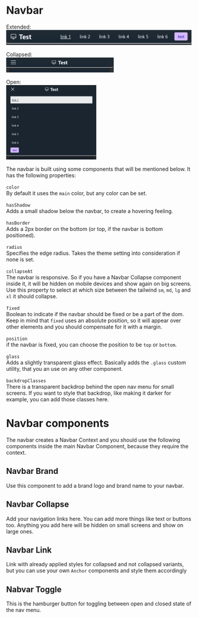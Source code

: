 # Navbar

Extended:  
<img src='../../../images/Navbar/navbarExtended.png' style='max-height:40px'/>

Collapsed:  
<img src='../../../images/Navbar/navbarCollapsed.png' style='max-height:40px'/>

Open:  
<img src='../../../images/Navbar/navbarOpen.png' style='max-height:200px'/>

The navbar is built using some components that will be mentioned below. It has the following properties:

`color`  
By default it uses the `main` color, but any color can be set.

`hasShadow`  
Adds a small shadow below the navbar, to create a hovering feeling.

`hasBorder`  
Adds a 2px border on the bottom (or top, if the navbar is bottom positioned).

`radius`  
Specifies the edge radius. Takes the theme setting into consideration if none is set.

`collapseAt`  
The navbar is responsive. So if you have a Navbar Collapse component inside it, it will be hidden on mobile devices and show again on big screens. Use this property to select at which size between the tailwind `sm`, `md`, `lg` and `xl` it should collapse.

`fixed`  
Boolean to indicate if the navbar should be fixed or be a part of the dom. Keep in mind that `fixed` uses an absolute position, so it will appear over other elements and you should compensate for it with a margin.

`position`  
if the navbar is fixed, you can choose the position to be `top` or `bottom`.

`glass`  
Adds a slightly transparent glass effect. Basically adds the `.glass` custom utility, that you an use on any other component.

`backdropClasses`  
There is a transparent backdrop behind the open nav menu for small screens. If you want to style that backdrop, like making it darker for example, you can add those classes here.

# Navbar components

The navbar creates a Navbar Context and you should use the following components inside the main Navbar Component, because they require the context.

## Navbar Brand

Use this component to add a brand logo and brand name to your navbar.

## Navbar Collapse

Add your navigation links here. You can add more things like text or buttons too. Anything you add here will be hidden on small screens and show on large ones.

## Navbar Link

Link with already applied styles for collapsed and not collapsed variants, but you can use your own `Anchor` components and style them accordingly

## Nabvar Toggle

This is the hamburger button for toggling between open and closed state of the nav menu.
